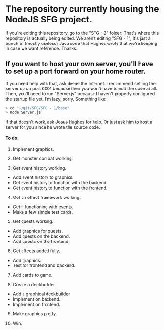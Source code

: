 # The repository currently housing the NodeJS SFG project.
If you're editing this repository, go to the "SFG - 2" folder: That's where this repository is actually being edited. We aren't editing "SFG - 1", it's just a bunch of (mostly useless) Java code that Hughes wrote that we're keeping in case we want reference. Thanks.
## If you want to host your own server, you'll have to set up a port forward on your home router. 
If you need help with that, ask ~~Jesus~~ the Internet. I recommend setting the server up on port 6001 because then you won't have to edit the code at all.
Then, you'll need to run "Server.js" because I haven't properly configured the startup file yet. I'm lazy, sorry.
Something like:
```bash
> cd "~/git/SFG/SFG - 1/base"
> node Server.js
```
If that doesn't work, ask ~~Jesus~~ Hughes for help. Or just ask him to host a server for you since he wrote the source code.

#### To do:
1. Implement graphics.

2. Get monster combat working.

3. Get event history working.
  *   Add event history to graphics.
  *   Get event history to function with the backend.
  *   Get event history to function with the frontend.
  
4. Get an effect framework working.
  *   Get it functioning with events.
  *   Make a few simple test cards.
  
5. Get quests working.
  *   Add graphics for quests.
  *   Add quests on the backend.
  *   Add quests on the frontend.
  
6. Get effects added fully.
  *   Add graphics.
  *   Test for frontend and backend.
  
7. Add cards to game.

8. Create a deckbuilder.
  *   Add a graphical deckbuilder.
  *   Implement on backend.
  *   Implement on frontend.
  
9. Make graphics pretty.

10. Win.
